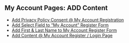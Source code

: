 ## My Account Pages: ADD Content

* [Add Privacy Policy Consent @ My Account Registration](https://businessbloomer.com/woocommerce-add-privacy-policy-consent-my-account-registration/)
* [Add Select Field to “My Account” Register Form](https://businessbloomer.com/woocommerce-add-select-field-account-register-form/)
* [Add First & Last Name to My Account Register Form](https://businessbloomer.com/woocommerce-add-first-last-name-account-register-form/)
* [Add Content @ My Account Register / Login Page](https://businessbloomer.com/woocommerce-show-extra-content-my-account-page/)

